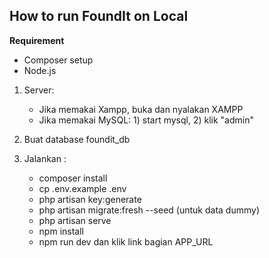 How to run FoundIt on Local
---
**Requirement**
- Composer setup
- Node.js

1.  Server:
    - Jika memakai Xampp, buka dan nyalakan XAMPP
    - Jika memakai MySQL: 1) start mysql, 2) klik "admin"

2.  Buat database foundit_db
3.  Jalankan :
    - composer install
    - cp .env.example .env
    - php artisan key:generate 
    - php artisan migrate:fresh --seed (untuk data dummy)
    - php artisan serve
    - npm install
    - npm run dev dan klik link bagian APP_URL
